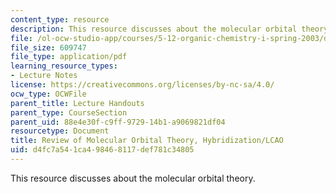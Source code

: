```yaml
---
content_type: resource
description: This resource discusses about the molecular orbital theory.
file: /ol-ocw-studio-app/courses/5-12-organic-chemistry-i-spring-2003/d4fc7a541ca498468117def781c34805_03.pdf
file_size: 609747
file_type: application/pdf
learning_resource_types:
- Lecture Notes
license: https://creativecommons.org/licenses/by-nc-sa/4.0/
ocw_type: OCWFile
parent_title: Lecture Handouts
parent_type: CourseSection
parent_uid: 88e4e30f-c9ff-9729-14b1-a9069821df04
resourcetype: Document
title: Review of Molecular Orbital Theory, Hybridization/LCAO
uid: d4fc7a54-1ca4-9846-8117-def781c34805
---
```

This resource discusses about the molecular orbital theory.